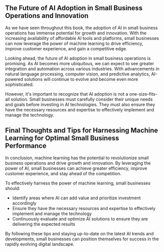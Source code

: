 
The Future of AI Adoption in Small Business Operations and Innovation
---------------------------------------------------------------------

As we have seen throughout this book, the adoption of AI in small business operations has immense potential for growth and innovation. With the increasing availability of affordable AI tools and platforms, small businesses can now leverage the power of machine learning to drive efficiency, improve customer experience, and gain a competitive edge.

Looking ahead, the future of AI adoption in small business operations is promising. As AI becomes more ubiquitous, we can expect to see greater integration and automation across various industries. With advancements in natural language processing, computer vision, and predictive analytics, AI-powered solutions will continue to evolve and become even more sophisticated.

However, it's important to recognize that AI adoption is not a one-size-fits-all solution. Small businesses must carefully consider their unique needs and goals before investing in AI technologies. They must also ensure they have the necessary resources and expertise to effectively implement and manage the technology.

Final Thoughts and Tips for Harnessing Machine Learning for Optimal Small Business Performance
----------------------------------------------------------------------------------------------

In conclusion, machine learning has the potential to revolutionize small business operations and drive growth and innovation. By leveraging the power of AI, small businesses can achieve greater efficiency, improve customer experience, and stay ahead of the competition.

To effectively harness the power of machine learning, small businesses should:

* Identify areas where AI can add value and prioritize investment accordingly
* Ensure they have the necessary resources and expertise to effectively implement and manage the technology
* Continuously evaluate and optimize AI solutions to ensure they are delivering the expected results

By following these tips and staying up-to-date on the latest AI trends and developments, small businesses can position themselves for success in the rapidly evolving digital landscape.